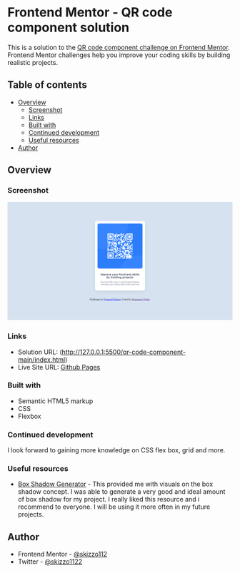 # Frontend Mentor - QR code component solution

This is a solution to the [QR code component challenge on Frontend Mentor](https://www.frontendmentor.io/challenges/qr-code-component-iux_sIO_H). Frontend Mentor challenges help you improve your coding skills by building realistic projects. 

## Table of contents

- [Overview](#overview)
  - [Screenshot](#screenshot)
  - [Links](#links)
  - [Built with](#built-with)
  - [Continued development](#continued-development)
  - [Useful resources](#useful-resources)
- [Author](#author)

## Overview

### Screenshot

![Project Screenshot](./Project%20Screenshot/screenshot.png)

### Links

- Solution URL: (http://127.0.0.1:5500/qr-code-component-main/index.html)
- Live Site URL: [Github Pages](https://niitettey112.github.io/QR-code-component/)

### Built with

- Semantic HTML5 markup
- CSS 
- Flexbox

### Continued development

I look forward to gaining more knowledge on CSS flex box, grid and more. 

### Useful resources

- [Box Shadow Generator](https://box-shadow.dev/) - This provided me with visuals on the box shadow concept. I was able to generate a very good and ideal amount of box shadow for my project. I really liked this resource and i recommend to everyone. I will be using it more often in my future projects.

## Author

- Frontend Mentor - [@skizzo112](https://www.frontendmentor.io/profile/skizzo112)
- Twitter - [@skizzo1122](https://twitter.com/skizzo1122)


